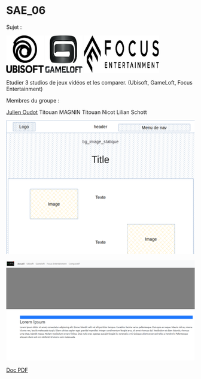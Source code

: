 # SAE_06

Sujet :

<p float="left">
  <img src="https://raw.githubusercontent.com/titoumag/SAE_06/main/static/img/U.png" alt="Ubisoft" width="100" height="100">
  <img src="https://raw.githubusercontent.com/titoumag/SAE_06/main/static/img/GL.png" alt="GameLoft" width="100" height="100">
  <img src="https://raw.githubusercontent.com/titoumag/SAE_06/main/static/img/FE.png" alt="Focus" width="200" height="100">
</p>

Etudier 3 studios de jeux vidéos et les comparer. (Ubisoft, GameLoft, Focus Entertainment)

Membres du groupe :

[Julien Oudot](mailto:julien.oudot03@edu.univ-fcompte.fr?subject=[GitHub])
Titouan MAGNIN 
Titouan Nicot 
Lilian Schott

![écran de zoning](doc/zoning.png)

![écran prototype](doc/prototype.png)

[Doc PDF](doc/JulienOUDOT_S1B2_SAE106_rapport_comparatif.pdf)
